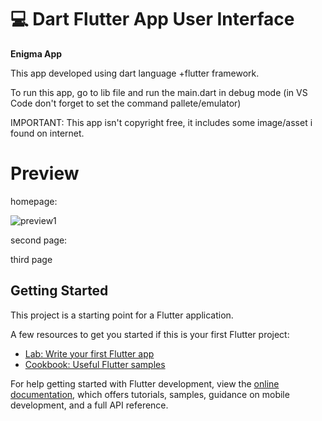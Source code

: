 # 💻 Dart Flutter App User Interface

**Enigma App**

This app developed using dart language +flutter framework.

To run this app, go to lib file and run the main.dart in debug mode (in VS Code don't forget to set the command pallete/emulator)

IMPORTANT: This app isn't copyright free, it includes some image/asset i found on internet.

# Preview

homepage:


![preview1](https://user-images.githubusercontent.com/104254722/217335432-9e19db6b-7217-41fb-ba62-5ca6eb901d0d.png)


second page:



third page


## Getting Started

This project is a starting point for a Flutter application.

A few resources to get you started if this is your first Flutter project:

- [Lab: Write your first Flutter app](https://docs.flutter.dev/get-started/codelab)
- [Cookbook: Useful Flutter samples](https://docs.flutter.dev/cookbook)

For help getting started with Flutter development, view the
[online documentation](https://docs.flutter.dev/), which offers tutorials,
samples, guidance on mobile development, and a full API reference.
